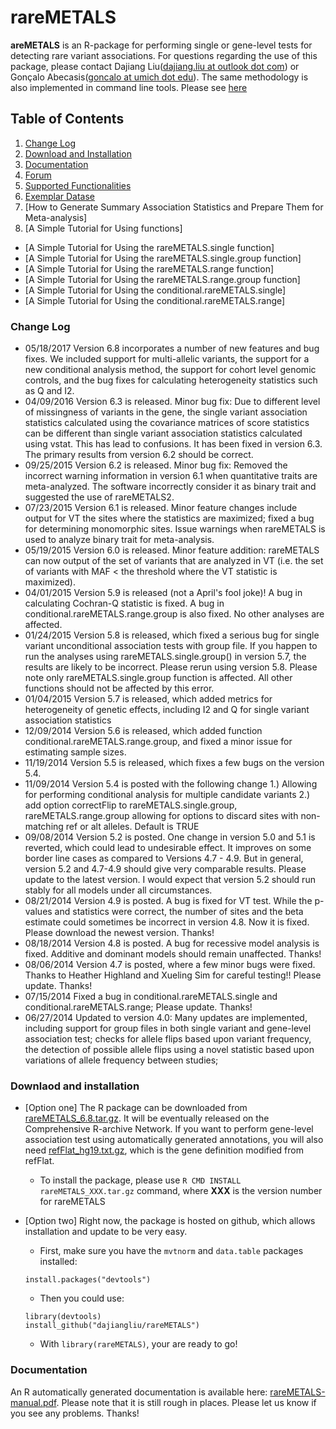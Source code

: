 # rareMETALS
**areMETALS** is an R-package for performing single or gene-level tests for detecting rare variant associations. For questions regarding the use of this package, please contact Dajiang Liu([dajiang.liu at outlook dot com](mailto:dajiang.liu@outlook.com)) or Gonçalo Abecasis([goncalo at umich dot edu](mailto:goncalo@umich.edu)). The same methodology is also implemented in command line tools. Please see [here](https://genome.sph.umich.edu/wiki/RAREMETAL_Documentation)

## **Table of Contents**

1. [Change Log](#change-log)
2. [Download and Installation](#download-and-installation)
3. [Documentation](#documatation)
4. [Forum]() 
5. [Supported Functionalities]()  
6. [Exemplar Datase]()
7. [How to Generate Summary Association Statistics and Prepare Them for Meta-analysis]  
8. [A Simple Tutorial for Using functions]  
  - [A Simple Tutorial for Using the rareMETALS.single function]  
  - [A Simple Tutorial for Using the rareMETALS.single.group function]  
  - [A Simple Tutorial for Using the rareMETALS.range function]  
  - [A Simple Tutorial for Using the rareMETALS.range.group function]  
  - [A Simple Tutorial for Using the conditional.rareMETALS.single]  
  - [A Simple Tutorial for Using the conditional.rareMETALS.range]  


### Change Log <a name="change-log"></a>
- 05/18/2017 Version 6.8 incorporates a number of new features and bug fixes. We included support for multi-allelic variants, the support for a new conditional analysis method, the support for cohort level genomic controls, and the bug fixes for calculating heterogeneity statistics such as Q and I2.
- 04/09/2016 Version 6.3 is released. Minor bug fix: Due to different level of missingness of variants in the gene, the single variant association statistics calculated using the covariance matrices of score statistics can be different than single variant association statistics calculated using vstat. This has lead to confusions. It has been fixed in version 6.3. The primary results from version 6.2 should be correct.
- 09/25/2015 Version 6.2 is released. Minor bug fix: Removed the incorrect warning information in version 6.1 when quantitative traits are meta-analyzed. The software incorrectly consider it as binary trait and suggested the use of rareMETALS2.
- 07/23/2015 Version 6.1 is released. Minor feature changes include output for VT the sites where the statistics are maximized; fixed a bug for determining monomorphic sites. Issue warnings when rareMETALS is used to analyze binary trait for meta-analysis.
- 05/19/2015 Version 6.0 is released. Minor feature addition: rareMETALS can now output of the set of variants that are analyzed in VT (i.e. the set of variants with MAF < the threshold where the VT statistic is maximized).
- 04/01/2015 Version 5.9 is released (not a April's fool joke)! A bug in calculating Cochran-Q statistic is fixed. A bug in conditional.rareMETALS.range.group is also fixed. No other analyses are affected.
- 01/24/2015 Version 5.8 is released, which fixed a serious bug for single variant unconditional association tests with group file. If you happen to run the analyses using rareMETALS.single.group() in version 5.7, the results are likely to be incorrect. Please rerun using version 5.8. Please note only rareMETALS.single.group function is affected. All other functions should not be affected by this error.
- 01/04/2015 Version 5.7 is released, which added metrics for heterogeneity of genetic effects, including I2 and Q for single variant association statistics
- 12/09/2014 Version 5.6 is released, which added function conditional.rareMETALS.range.group, and fixed a minor issue for estimating sample sizes.
- 11/19/2014 Version 5.5 is released, which fixes a few bugs on the version 5.4.
- 11/09/2014 Version 5.4 is posted with the following change 1.) Allowing for performing conditional analysis for multiple candidate variants 2.) add option correctFlip to rareMETALS.single.group, rareMETALS.range.group allowing for options to discard sites with non-matching ref or alt alleles. Default is TRUE
- 09/08/2014 Version 5.2 is posted. One change in version 5.0 and 5.1 is reverted, which could lead to undesirable effect. It improves on some border line cases as compared to Versions 4.7 - 4.9. But in general, version 5.2 and 4.7-4.9 should give very comparable results. Please update to the latest version. I would expect that version 5.2 should run stably for all models under all circumstances.
- 08/21/2014 Version 4.9 is posted. A bug is fixed for VT test. While the p-values and statistics were correct, the number of sites and the beta estimate could sometimes be incorrect in version 4.8. Now it is fixed. Please download the newest version. Thanks!
- 08/18/2014 Version 4.8 is posted. A bug for recessive model analysis is fixed. Additive and dominant models should remain unaffected. Thanks!
- 08/06/2014 Version 4.7 is posted, where a few minor bugs were fixed. Thanks to Heather Highland and Xueling Sim for careful testing!! Please update. Thanks!
- 07/15/2014 Fixed a bug in conditional.rareMETALS.single and conditional.rareMETALS.range; Please update. Thanks!
- 06/27/2014 Updated to version 4.0: Many updates are implemented, including support for group files in both single variant and gene-level association test; checks for allele flips based upon variant frequency, the detection of possible allele flips using a novel statistic based upon variations of allele frequency between studies;

### Downlaod and installation <a name="download-and-installation"></a>
- [Option one] The R package can be downloaded from [rareMETALS_6.8.tar.gz](https://genome.sph.umich.edu/w/images/b/b2/RareMETALS_6.8.tar.gz). It will be eventually released on the Comprehensive R-archive Network. If you want to perform gene-level association test using automatically generated annotations, you will also need [refFlat_hg19.txt.gz](https://genome.sph.umich.edu/w/images/0/04/RefFlat_hg19.txt.gz), which is the gene definition modified from refFlat.
   - To install the package, please use `R CMD INSTALL rareMETALS_XXX.tar.gz` command, where **XXX** is the version number for rareMETALS

- [Option two] Right now, the package is hosted on github, which allows installation and update to be very easy. 
  - First, make sure you have the `mvtnorm` and `data.table` packages installed:
  ```
  install.packages("devtools")
  ```
  - Then you could use:
   ```
   library(devtools)   
   install_github("dajiangliu/rareMETALS")
   ```
   - With `library(rareMETALS)`, your are ready to go!


### Documentation <a name=documatation></a>
An R automatically generated documentation is available here: [rareMETALS-manual.pdf](https://genome.sph.umich.edu/w/images/4/44/RareMETALS-manual.pdf). Please note that it is still rough in places. Please let us know if you see any problems. Thanks!
